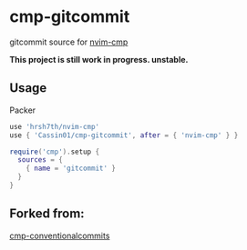 # cmp-gitcommit

gitcommit source for [nvim-cmp](https://github.com/hrsh7th/nvim-cmp)

**This project is still work in progress. unstable.**

## Usage

Packer
```lua
use 'hrsh7th/nvim-cmp'
use { 'Cassin01/cmp-gitcommit', after = { 'nvim-cmp' } }
```

```lua
require('cmp').setup {
  sources = {
    { name = 'gitcommit' }
  }
}
```

## Forked from:

[cmp-conventionalcommits](https://github.com/davidsierradz/cmp-conventionalcommits)
